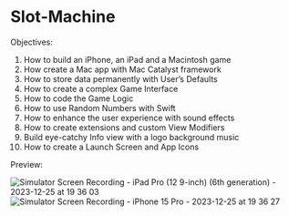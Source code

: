 # Slot-Machine

Objectives:

1. How to build an iPhone, an iPad and a Macintosh game
2. How create a Mac app with Mac Catalyst framework
3. How to store data permanently with User’s Defaults
4. How to create a complex Game Interface
5. How to code the Game Logic
6. How to use Random Numbers with Swift
7. How to enhance the user experience with sound effects
8. How to create extensions and custom View Modifiers
9. Build eye-catchy Info view with a logo background music
10. How to create a Launch Screen and App Icons


Preview:

![Simulator Screen Recording - iPad Pro (12 9-inch) (6th generation) - 2023-12-25 at 19 36 03](https://github.com/PratikPandyaOfficial/Slot-Machine/assets/46597115/b032801a-10e8-451e-b616-18041ced2004)
![Simulator Screen Recording - iPhone 15 Pro - 2023-12-25 at 19 36 27](https://github.com/PratikPandyaOfficial/Slot-Machine/assets/46597115/08b3c8fc-25f5-43fc-b08c-7af592dbd656)
